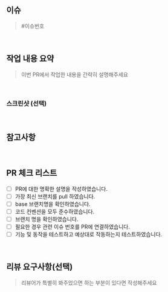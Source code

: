 ## 이슈
> #이슈번호

<br/>

## 작업 내용 요약

> 이번 PR에서 작업한 내용을 간략히 설명해주세요

<br />

### 스크린샷 (선택)

<br />

## 참고사항

<br />

## PR 체크 리스트
- [ ] PR에 대한 명확한 설명을 작성하였습니다.
- [ ] 가장 최신 브랜치를 pull 하였습니다.
- [ ] base 브랜치명을 확인하였습니다.
- [ ] 코드 컨벤션을 모두 준수하였습니다.
- [ ] 브랜치 명을 확인하였습니다.
- [ ] 필요한 경우 관련 이슈 번호를 PR에 연결하였습니다.
- [ ] 기능 및 동작을 테스트하고 예상대로 작동하는지 테스트하였습니다.

<br />

## 리뷰 요구사항(선택)
> 리뷰어가 특별히 봐주었으면 하는 부분이 있다면 작성해주세요

